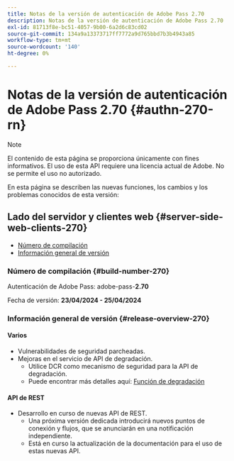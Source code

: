 ```yaml
---
title: Notas de la versión de autenticación de Adobe Pass 2.70
description: Notas de la versión de autenticación de Adobe Pass 2.70
exl-id: 81713f8e-bc51-4057-9b00-6a2d6c83cd02
source-git-commit: 134a9a13373717ff7772a9d765bbd7b3b4943a85
workflow-type: tm+mt
source-wordcount: '140'
ht-degree: 0%

---
```


# Notas de la versión de autenticación de Adobe Pass 2.70 {#authn-270-rn}

>[!NOTE]
>
>El contenido de esta página se proporciona únicamente con fines informativos. El uso de esta API requiere una licencia actual de Adobe. No se permite el uso no autorizado.

En esta página se describen las nuevas funciones, los cambios y los problemas conocidos de esta versión:

## Lado del servidor y clientes web {#server-side-web-clients-270}

* [Número de compilación](#build-number-270)
* [Información general de versión](#release-overview-270)

### Número de compilación {#build-number-270}

Autenticación de Adobe Pass: adobe-pass-**2.70**

Fecha de versión: **23/04/2024 - 25/04/2024**

### Información general de versión {#release-overview-270}

#### Varios

* Vulnerabilidades de seguridad parcheadas.
* Mejoras en el servicio de API de degradación.
   * Utilice DCR como mecanismo de seguridad para la API de degradación.
   * Puede encontrar más detalles aquí: [Función de degradación](../integration-guide-programmers/features-premium/degraded-access/degradation-feature.md)

#### API de REST

* Desarrollo en curso de nuevas API de REST.
   * Una próxima versión dedicada introducirá nuevos puntos de conexión y flujos, que se anunciarán en una notificación independiente.
   * Está en curso la actualización de la documentación para el uso de estas nuevas API.
